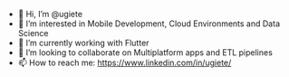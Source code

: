 - 👋 Hi, I’m @ugiete
- 👀 I’m interested in Mobile Development, Cloud Environments and Data Science
- 🌱 I’m currently working with Flutter
- 💞️ I’m looking to collaborate on Multiplatform apps and ETL pipelines
- 📫 How to reach me: https://www.linkedin.com/in/ugiete/
